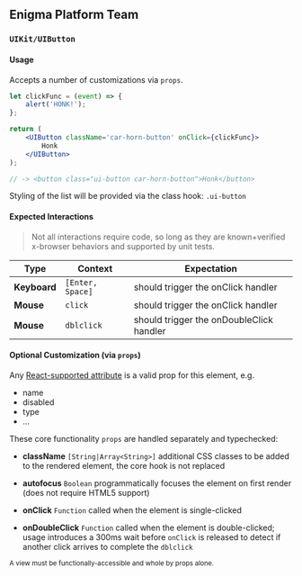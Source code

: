 ## Enigma Platform Team
### `UIKit/UIButton`

#### Usage

Accepts a number of customizations via `props`.

```jsx
let clickFunc = (event) => {
    alert('HONK!');
};

return (
    <UIButton className='car-horn-button' onClick={clickFunc}>
        Honk
    </UIButton>
);

// -> <button class="ui-button car-horn-button">Honk</button>
```

Styling of the list will be provided via the class hook: `.ui-button`


#### Expected Interactions

> Not all interactions require code, so long as they are known+verified x-browser behaviors and supported by unit tests.

Type | Context | Expectation
---- | ------- | -----------
**Keyboard** | `[Enter, Space]` | should trigger the onClick handler
**Mouse** | `click` | should trigger the onClick handler
**Mouse** | `dblclick` | should trigger the onDoubleClick handler


#### Optional Customization (via `props`)

Any [React-supported attribute](https://facebook.github.io/react/docs/tags-and-attributes.html#html-attributes) is a valid prop for this element, e.g.

- name
- disabled
- type
- ...

These core functionality `props` are handled separately and typechecked:

- **className** `[String|Array<String>]`
  additional CSS classes to be added to the rendered element, the core hook is not replaced

- **autofocus** `Boolean`
  programmatically focuses the element on first render (does not require HTML5 support)

- **onClick** `Function`
  called when the element is single-clicked

- **onDoubleClick** `Function`
  called when the element is double-clicked; usage introduces a 300ms wait before `onClick` is released to detect if another click arrives to complete the `dblclick`


<sub>A view must be functionally-accessible and whole by props alone.</sub>

